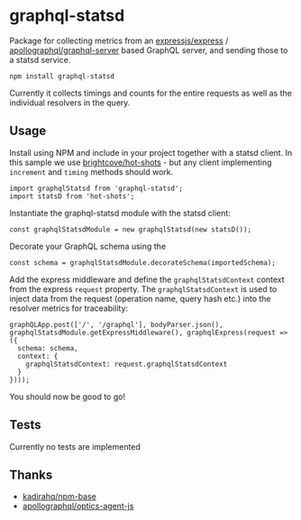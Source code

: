 # graphql-statsd

Package for collecting metrics from an [expressjs/express](https://github.com/expressjs/express) / [apollographql/graphql-server](https://github.com/apollographql/graphql-server) based GraphQL server, and sending those to a statsd service.

```
npm install graphql-statsd
```

Currently it collects timings and counts for the entire requests as well as the individual resolvers in the query.

## Usage

Install using NPM and include in your project together with a statsd client.
In this sample we use [brightcove/hot-shots](https://github.com/brightcove/hot-shots) - but any client implementing `increment` and `timing` methods should work.

```
import graphqlStatsd from 'graphql-statsd';
import statsD from 'hot-shots';
```

Instantiate the graphql-statsd module with the statsd client:

```
const graphqlStatsdModule = new graphqlStatsd(new statsD());
``` 

Decorate your GraphQL schema using the 

```
const schema = graphqlStatsdModule.decorateSchema(importedSchema);
```

Add the express middleware and define the `graphqlStatsdContext` context from the express `request` property.
The `graphqlStatsdContext` is used to inject data from the request (operation name, query hash etc.) into the resolver metrics for traceability:

```
graphQLApp.post(['/', '/graphql'], bodyParser.json(), graphqlStatsdModule.getExpressMiddleware(), graphqlExpress(request => ({
  schema: schema,
  context: {
    graphqlStatsdContext: request.graphqlStatsdContext
  }
})));
```

You should now be good to go!

## Tests

Currently no tests are implemented

## Thanks

* [kadirahq/npm-base](https://github.com/kadirahq/npm-base)
* [apollographql/optics-agent-js](https://github.com/apollographql/optics-agent-js)